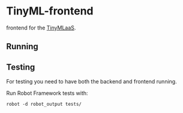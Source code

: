 # TinyML-frontend
frontend for the [TinyMLaaS](https://github.com/JeHugawa/TinyMLaaS-main).

## Running

## Testing
For testing you need to have both the backend and frontend running. 

Run Robot Framework tests with:
```
robot -d robot_output tests/
```

